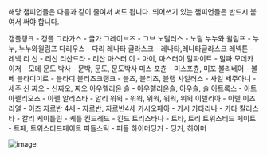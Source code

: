 해당 챔피언들은 다음과 같이 줄여서 써도 됩니다. 띄어쓰기 있는 챔피언들은 반드시 붙여서 써야 합니다.

갱플랭크 - 갱플
그라가스 - 글가
그레이브즈 - 그브
노틸러스 - 노틸
누누와 윌럼프 - 누누, 누누와윌럼프
다리우스 - 다리
레나타 글라스크 - 레나타,레나타글라스크
레넥톤 - 레넥
리 신 - 리신
리산드라 - 리산
마스터 이 - 마이, 마스터이
말파이트 - 말파
모데카이저 - 모데
문도 박사 - 문박, 문도, 문도박사
미스 포츈 - 미스포츈, 미포
볼리베어 - 볼베
블라디미르 - 블라디
블리츠크랭크 - 블츠, 블리츠, 블랭
사일러스 - 사일
세주아니 - 세주
신 짜오 - 신짜오, 짜오
아우렐리온 솔 - 아우렐리온솔, 아우솔, 솔
아트록스 - 아트
아펠리오스 - 아펠
알리스타 - 알리
워윅 - 워윅, 위웍, 워웍, 위윅
이렐리아 - 이렐
이즈리얼 - 이즈
자르반 4세 - 자르반, 자르반4세
카시오페아 - 카시
카타리나 - 카타
칼리스타 - 칼리
케이틀린 - 케틀
킨드레드 - 킨드
트리스타나 - 트타, 트리
트위스티드 페이트 - 트페, 트위스티드페이트
피들스틱 - 피들
하이머딩거 - 딩거, 하이머

![image](https://github.com/user-attachments/assets/5bca8b65-56ab-4437-a2a9-e6bd6ffbe140)


